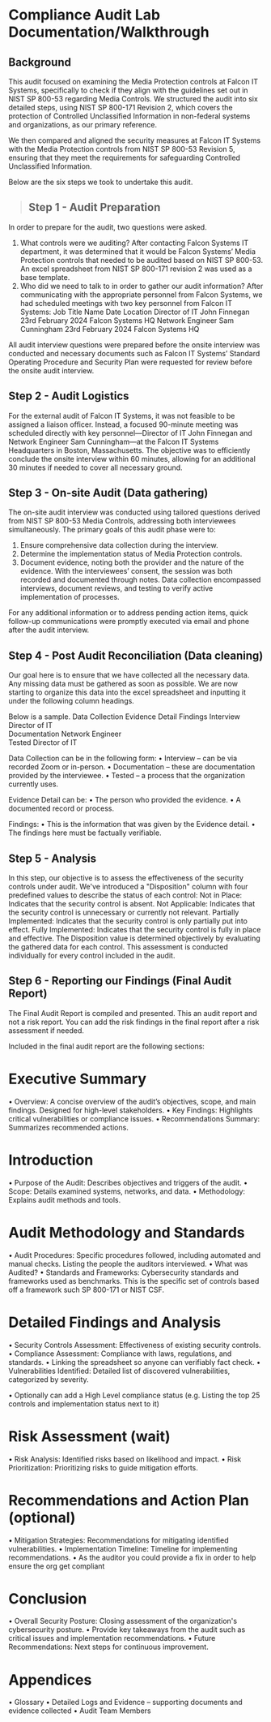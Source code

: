 
# Compliance Audit Lab Documentation/Walkthrough


## Background
This audit focused on examining the Media Protection controls at Falcon IT Systems, specifically to check if they align with the guidelines set out in NIST SP 800-53 regarding Media Controls. 
We structured the audit into six detailed steps, using NIST SP 800-171 Revision 2, which covers the protection of Controlled Unclassified Information in non-federal systems and organizations, 
as our primary reference. 

We then compared and aligned the security measures at Falcon IT Systems with the Media Protection controls from NIST SP 800-53 Revision 5, 
ensuring that they meet the requirements for safeguarding Controlled Unclassified Information.


Below are the six steps we took to undertake this audit.

> ## Step 1 - Audit Preparation

In order to prepare for the audit, two questions were asked.
1. What controls were we auditing? 
After contacting Falcon Systems IT department, it was determined that it would be Falcon Systems’ Media Protection controls that needed to be audited based on NIST SP 800-53.
An excel spreadsheet from NIST SP 800-171 revision 2 was used as a base template.
2. Who did we need to talk to in order to gather our audit information?
After communicating with the appropriate personnel from Falcon Systems, we had scheduled meetings with two key personnel from Falcon IT Systems:
Job Title	Name	Date	Location
Director of IT	John Finnegan	23rd February 2024	Falcon Systems HQ
Network Engineer	Sam Cunningham	23rd February 2024	Falcon Systems HQ

All audit interview questions were prepared before the onsite interview was conducted and necessary documents such as Falcon IT Systems’ Standard Operating Procedure and Security Plan were requested for review before the onsite audit interview.

 
## Step 2 - Audit Logistics

For the external audit of Falcon IT Systems, it was not feasible to be assigned a liaison officer. Instead, a focused 90-minute meeting was scheduled directly with key personnel—Director of IT John Finnegan and Network Engineer Sam Cunningham—at the Falcon IT Systems Headquarters in Boston, Massachusetts. The objective was to efficiently conclude the onsite interview within 60 minutes, allowing for an additional 30 minutes if needed to cover all necessary ground.


## Step 3 - On-site Audit (Data gathering)
 
The on-site audit interview was conducted using tailored questions derived from NIST SP 800-53 Media Controls, addressing both interviewees simultaneously. The primary goals of this audit phase were to:

1. Ensure comprehensive data collection during the interview.
2. Determine the implementation status of Media Protection controls.
3. Document evidence, noting both the provider and the nature of the evidence.
With the interviewees’ consent, the session was both recorded and documented through notes. Data collection encompassed interviews, document reviews, and testing to verify active implementation of processes.

For any additional information or to address pending action items, quick follow-up communications were promptly executed via email and phone after the audit interview.



## Step 4 - Post Audit Reconciliation (Data cleaning)

Our goal here is to ensure that we have collected all the necessary data. Any missing data must be gathered as soon as possible.
We are now starting to organize this data into the excel spreadsheet and inputting it under the following column headings.

Below is a sample.
Data Collection	Evidence Detail	Findings
Interview	Director of IT	
Documentation	Network Engineer	
Tested	Director of IT	

Data Collection can be in the following form:
•	Interview – can be via recorded Zoom or in-person.
•	Documentation – these are documentation provided by the interviewee.
•	Tested – a process that the organization currently uses.

Evidence Detail can be:
•	The person who provided the evidence.
•	A documented record or process.

Findings:
•	This is the information that was given by the Evidence detail. 
•	The findings here must be factually verifiable.



## Step 5 - Analysis 

In this step, our objective is to assess the effectiveness of the security controls under audit. We've introduced a "Disposition" column with four predefined values to describe the status of each control:
Not in Place: Indicates that the security control is absent.
Not Applicable: Indicates that the security control is unnecessary or currently not relevant.
Partially Implemented: Indicates that the security control is only partially put into effect.
Fully Implemented: Indicates that the security control is fully in place and effective.
The Disposition value is determined objectively by evaluating the gathered data for each control. This assessment is conducted individually for every control included in the audit.


## Step 6 - Reporting our Findings (Final Audit Report)

The Final Audit Report is compiled and presented. This an audit report and not a risk report. You can add the risk findings in the final report after a risk assessment if needed.

Included in the final audit report are the following sections:

# Executive Summary 
•	Overview: A concise overview of the audit’s objectives, scope, and main findings. Designed for high-level stakeholders.
•	Key Findings: Highlights critical vulnerabilities or compliance issues.
•	Recommendations Summary: Summarizes recommended actions.

# Introduction
•	Purpose of the Audit: Describes objectives and triggers of the audit.
•	Scope: Details examined systems, networks, and data.
•	Methodology: Explains audit methods and tools.

# Audit Methodology and Standards
•	Audit Procedures: Specific procedures followed, including automated and manual checks. Listing the people the auditors interviewed.
•	What was Audited?
•	Standards and Frameworks: Cybersecurity standards and frameworks used as benchmarks. This is the specific set of controls based off a framework such SP 800-171 or NIST CSF.

# Detailed Findings and Analysis
•	Security Controls Assessment: Effectiveness of existing security controls.
•	Compliance Assessment: Compliance with laws, regulations, and standards.
•	Linking the spreadsheet so anyone can verifiably fact check.
•	Vulnerabilities Identified: Detailed list of discovered vulnerabilities, categorized by severity.

•	Optionally can add a High Level compliance status (e.g. Listing the top 25 controls and implementation status next to it)

# Risk Assessment (wait)
•	Risk Analysis: Identified risks based on likelihood and impact.
•	Risk Prioritization: Prioritizing risks to guide mitigation efforts.


# Recommendations and Action Plan (optional)
•	Mitigation Strategies: Recommendations for mitigating identified vulnerabilities.
•	Implementation Timeline: Timeline for implementing recommendations.
•	As the auditor you could provide a fix in order to help ensure the org get compliant

# Conclusion
•	Overall Security Posture: Closing assessment of the organization's cybersecurity posture.
•	Provide key takeaways from the audit such as critical issues and implementation recommendations. 
•	Future Recommendations: Next steps for continuous improvement.


# Appendices
•	Glossary
•	Detailed Logs and Evidence – supporting documents and evidence collected
•	Audit Team Members




